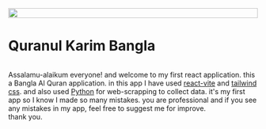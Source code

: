 <div class="" style="display: flex;
            flex-direction: column;">
      <div class="">
        <img style="width: 100%;
          height: 100%;" src="/quranul-karim/src/img/readme_image/01.png" alt="">
      </div>
        <h1>Quranul Karim Bangla</h1>
        <p>Assalamu-alaikum everyone! and welcome to my first react application. this a Bangla Al Quran application. in this app I have used <a href="https://vitejs.dev/">react-vite</a> and <a href="https://tailwindcss.com/">tailwind css</a>. and also used <a href="https://www.python.org/doc/">Python</a> for web-scrapping to collect data. it's my first app so I know I made so many mistakes. you are professional and if you see any mistakes in my app, feel free to suggest me for improve. <br/> thank you.</p>
    </div>